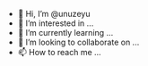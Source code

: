 - 👋 Hi, I’m @unuzeyu
- 👀 I’m interested in ...
- 🌱 I’m currently learning ...
- 💞️ I’m looking to collaborate on ...
- 📫 How to reach me ...

<!---
unuzeyu/unuzeyu is a ✨ special ✨ repository because its `README.md` (this file) appears on your GitHub profile.
You can click the Preview link to take a look at your changes.
--->
